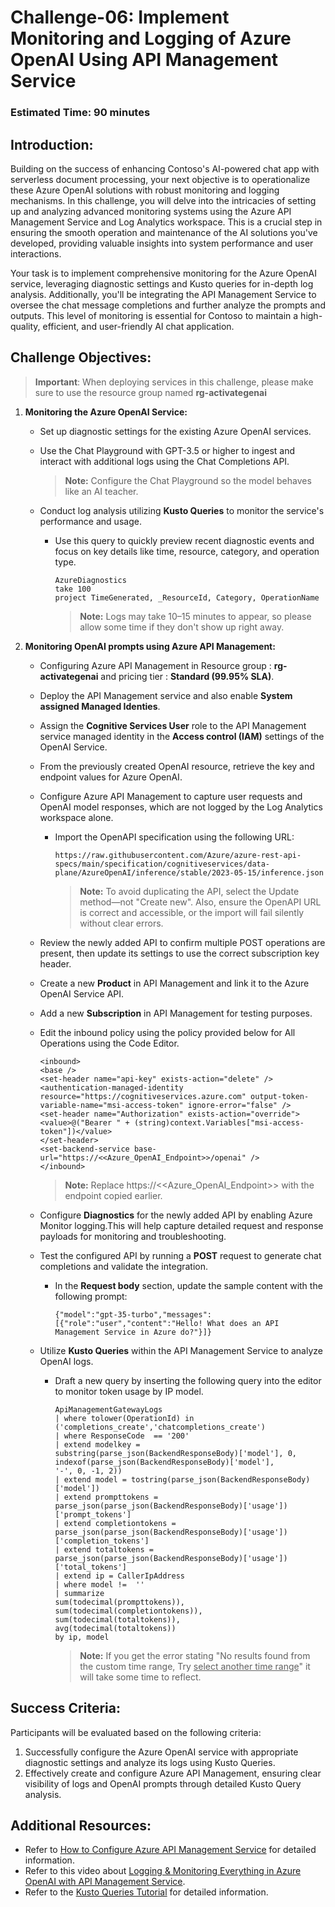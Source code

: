 # Challenge-06: Implement Monitoring and Logging of Azure OpenAI Using API Management Service

### Estimated Time: 90 minutes

## Introduction:

Building on the success of enhancing Contoso's AI-powered chat app with serverless document processing, your next objective is to operationalize these Azure OpenAI solutions with robust monitoring and logging mechanisms. In this challenge, you will delve into the intricacies of setting up and analyzing advanced monitoring systems using the Azure API Management Service and Log Analytics workspace. This is a crucial step in ensuring the smooth operation and maintenance of the AI solutions you've developed, providing valuable insights into system performance and user interactions.

Your task is to implement comprehensive monitoring for the Azure OpenAI service, leveraging diagnostic settings and Kusto queries for in-depth log analysis. Additionally, you'll be integrating the API Management Service to oversee the chat message completions and further analyze the prompts and outputs. This level of monitoring is essential for Contoso to maintain a high-quality, efficient, and user-friendly AI chat application.

## Challenge Objectives:

> **Important**: When deploying services in this challenge, please make sure to use the resource group named **rg-activategenai**

1. **Monitoring the Azure OpenAI Service:**

    - Set up diagnostic settings for the existing Azure OpenAI services.
    
    - Use the Chat Playground with GPT-3.5 or higher to ingest and interact with additional logs using the Chat Completions API.

      > **Note:** Configure the Chat Playground so the model behaves like an AI teacher.
    
    - Conduct log analysis utilizing **Kusto Queries** to monitor the service's performance and usage.
        
        -  Use this query to quickly preview recent diagnostic events and focus on key details like time, resource, category, and operation type.

           ```
           AzureDiagnostics
           take 100
           project TimeGenerated, _ResourceId, Category, OperationName
           ```

            > **Note:** Logs may take 10–15 minutes to appear, so please allow some time if they don't show up right away.

2. **Monitoring OpenAI prompts using Azure API Management:**  

    - Configuring Azure API Management in Resource group : **rg-activategenai** and pricing tier : **Standard (99.95% SLA)**.
    
    - Deploy the API Management service and also enable **System assigned Managed Identies**.

    - Assign the **Cognitive Services User** role to the API Management service managed identity in the **Access control (IAM)** settings of the OpenAI Service.  

    - From the previously created OpenAI resource, retrieve the key and endpoint values for Azure OpenAI.  

    - Configure Azure API Management to capture user requests and OpenAI model responses, which are not logged by the Log Analytics workspace alone.
        
        - Import the OpenAPI specification using the following URL:

          ```
          https://raw.githubusercontent.com/Azure/azure-rest-api-specs/main/specification/cognitiveservices/data-plane/AzureOpenAI/inference/stable/2023-05-15/inference.json
          ```

          > **Note:** To avoid duplicating the API, select the Update method—not "Create new". Also, ensure the OpenAPI URL is correct and accessible, or the import will fail silently without clear errors. 

    -  Review the newly added API to confirm multiple POST operations are present, then update its settings to use the correct subscription key header.  

    - Create a new **Product** in API Management and link it to the Azure OpenAI Service API.

    - Add a new **Subscription** in API Management for testing purposes.

    - Edit the inbound policy using the policy provided below for All Operations using the Code Editor.

      ```
      <inbound>
      <base />
      <set-header name="api-key" exists-action="delete" />
      <authentication-managed-identity resource="https://cognitiveservices.azure.com" output-token-variable-name="msi-access-token" ignore-error="false" />
      <set-header name="Authorization" exists-action="override">
      <value>@("Bearer " + (string)context.Variables["msi-access-token"])</value>
      </set-header>
      <set-backend-service base-url="https://<<Azure_OpenAI_Endpoint>>/openai" />
      </inbound>
      ```

      > **Note:** Replace https://<<Azure_OpenAI_Endpoint>> with the endpoint copied earlier.
    
    - Configure **Diagnostics** for the newly added API by enabling Azure Monitor logging.This will help capture detailed request and response payloads for monitoring and troubleshooting.
    
    - Test the configured API by running a **POST** request to generate chat completions and validate the integration.
        
        -  In the **Request body** section, update the sample content with the following prompt:

            ```
            {"model":"gpt-35-turbo","messages":[{"role":"user","content":"Hello! What does an API Management Service in Azure do?"}]}
            ``` 
    - Utilize **Kusto Queries** within the API Management Service to analyze OpenAI logs.
        
        - Draft a new query by inserting the following query into the editor to monitor token usage by IP model.

            ```
            ApiManagementGatewayLogs
            | where tolower(OperationId) in ('completions_create','chatcompletions_create')
            | where ResponseCode  == '200'
            | extend modelkey = substring(parse_json(BackendResponseBody)['model'], 0, indexof(parse_json(BackendResponseBody)['model'], 
            '-', 0, -1, 2))
            | extend model = tostring(parse_json(BackendResponseBody)['model'])
            | extend prompttokens = parse_json(parse_json(BackendResponseBody)['usage'])['prompt_tokens']
            | extend completiontokens = parse_json(parse_json(BackendResponseBody)['usage'])['completion_tokens']
            | extend totaltokens = parse_json(parse_json(BackendResponseBody)['usage'])['total_tokens']
            | extend ip = CallerIpAddress
            | where model !=  ''
            | summarize
            sum(todecimal(prompttokens)),
            sum(todecimal(completiontokens)),
            sum(todecimal(totaltokens)),
            avg(todecimal(totaltokens))
            by ip, model
            ```

             > **Note:** If you get the error stating "No results found from the custom time range, Try <u>select another time range</u>" it will take some time to reflect. 

     <validation step="6fd15003-a2d4-44d6-b213-91ca9dee3c47" />
  
## Success Criteria:

Participants will be evaluated based on the following criteria:

1. Successfully configure the Azure OpenAI service with appropriate diagnostic settings and analyze its logs using Kusto Queries.
2. Effectively create and configure Azure API Management, ensuring clear visibility of logs and OpenAI prompts through detailed Kusto Query analysis.

## Additional Resources:

- Refer to [How to Configure Azure API Management Service](https://github.com/Azure-Samples/openai-python-enterprise-logging/blob/main/README.md) for detailed information.
- Refer to this video about [Logging & Monitoring Everything in Azure OpenAI with API Management Service](https://github.com/Azure-Samples/openai-python-enterprise-logging/blob/main/README.md).
- Refer to the [Kusto Queries Tutorial](https://learn.microsoft.com/en-us/azure/azure-monitor/logs/log-analytics-tutorial) for detailed information.
